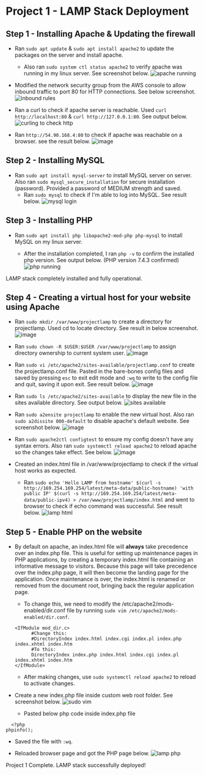 # Project 1 - LAMP Stack Deployment
**Step 1 - Installing Apache & Updating the firewall**
---

- Ran `sudo apt update` & `sudo apt install apache2` to update the packages on the server and install apache.

  - Also ran `sudo system ctl status apache2` to verify apache was running in my linux server. See screenshot below.
![apache running](https://user-images.githubusercontent.com/91850543/158664449-b6297870-3913-4d00-8bc7-2373f8686da1.png)

- Modified the network security group from the AWS console to allow inbound traffic to port 80 for HTTP connections. See below screenshot.
![inbound rules](https://user-images.githubusercontent.com/91850543/158665491-c6b59677-21cf-4083-b586-5705ace372e8.png)

- Ran a curl to check if apache server is reachable. Used `curl http://localhost:80` & `curl http://127.0.0.1:80`. See output below.
![curling to check http](https://user-images.githubusercontent.com/91850543/158665855-8ca3f568-7103-41fa-8d56-771aea2e2e1e.png)

- Ran `http://54.90.168.4:80` to check if apache was reachable on a browser. see the result below.
![image](https://user-images.githubusercontent.com/91850543/158668702-2e131040-89c5-4e23-a50b-b8ed21fec628.png)


**Step 2 - Installing MySQL**
---

- Ran `sudo apt install mysql-server` to install MySQL server on server. Also ran `sudo mysql_secure_installation` for secure installation (password). Provided a password of MEDIUM strength and saved.
  - Ran `sudo mysql` to check if I'm able to log into MySQL. See result below.
![mysql login](https://user-images.githubusercontent.com/91850543/158676582-3da86263-688b-457e-8ed0-d7e09a8c71f7.png)

**Step 3 - Installing PHP**
---

- Ran `sudo apt install php libapache2-mod-php php-mysql` to install MySQL on my linux server.

  - After the installation completed, I ran `php -v` to confirm the installed php version. See output below. (PHP version 7.4.3 confirmed)
![php running](https://user-images.githubusercontent.com/91850543/158677874-079b12af-5f69-4215-ab4b-a585e3eb93f4.png)

LAMP stack completely installed and fully operational.

**Step 4 - Creating a virtual host for your website using Apache**
---

- Ran `sudo mkdir /var/www/projectlamp` to create a directory for projectlamp. Used cd to locate directory. See result in below screenshot.
![image](https://user-images.githubusercontent.com/91850543/158682857-9b480cca-30bb-4bcd-a715-e49a53a9f383.png)

- Ran `sudo chown -R $USER:$USER /var/www/projectlamp` to assign directory ownership to current system user.
![image](https://user-images.githubusercontent.com/91850543/158686542-1bc3b9e8-2704-4134-8c0d-677fdc6ef1ab.png)

- Ran `sudo vi /etc/apache2/sites-available/projectlamp.conf` to create the projectlamp.conf file. Pasted in the bare-bones config files and saved by pressing `esc` to exit edit mode and `:wq` to write to the config file and quit, saving it upon exit. See result below.
![image](https://user-images.githubusercontent.com/91850543/158684784-d0e5c6a3-cda7-45f5-8791-632aa25faa61.png)

- Ran `sudo ls /etc/apache2/sites-available` to display the new file in the sites available directory. See output below.
![sites available](https://user-images.githubusercontent.com/91850543/158685554-21095007-2503-442e-9b23-6a383d6dd8a6.png)

- Ran `sudo a2ensite projectlamp` to enable the new virtual host. Also ran `sudo a2dissite 000-default` to disable apache's default website. See screenshot below.
![image](https://user-images.githubusercontent.com/91850543/158686950-899941d8-542b-4883-b888-e287be135152.png)

- Ran `sudo apache2ctl configtest` to ensure my config doesn't have any syntax errors. Also ran `sudo systemctl reload apache2` to reload apache so the changes take effect. See below.
![image](https://user-images.githubusercontent.com/91850543/158687222-b900a708-3160-4061-80af-5e9435cf88cb.png)

- Created an index.html file in /var/www/projectlamp to check if the virtual host works as expected.

  - Ran `sudo echo 'Hello LAMP from hostname' $(curl -s http://169.254.169.254/latest/meta-data/public-hostname) 'with public IP' $(curl -s http://169.254.169.254/latest/meta-data/public-ipv4) > /var/www/projectlamp/index.html` and went to browser to check if echo command was successful. See result below.
![lamp html](https://user-images.githubusercontent.com/91850543/158688448-7db78bfb-812b-4ffc-819b-933709f6b5ce.png)

**Step 5 - Enable PHP on the website**
---

- By default on apache, an index.html file will **always** take precedence over an index.php file. This is useful for setting up maintenance pages in PHP applications, by creating a temporary index.html file containing an informative message to visitors. Because this page will take precedence over the index.php page, it will then become the landing page for the application. Once maintenance is over, the index.html is renamed or removed from the document root, bringing back the regular application page.
  - To change this, we need to modify the /etc/apache2/mods-enabled/dir.conf file by running `sudo vim /etc/apache2/mods-enabled/dir.conf`.

  ```
  <IfModule mod_dir.c>
        #Change this:
        #DirectoryIndex index.html index.cgi index.pl index.php index.xhtml index.htm
        #To this:
        DirectoryIndex index.php index.html index.cgi index.pl index.xhtml index.htm
  </IfModule>
  ```

  - After making changes, use `sudo systemctl reload apache2` to reload to activate changes.

- Create a new index.php file inside custom web root folder. See screenshot below.
![sudo vim](https://user-images.githubusercontent.com/91850543/158693615-bb073eac-ad5b-4b34-b020-7aa02e19f6b4.png)

  - Pasted below php code inside index.php file

```
  <?php
phpinfo();
```
  - Saved the file with `:wq`.

- Reloaded browser page and got the PHP page below.
![lamp php](https://user-images.githubusercontent.com/91850543/158694449-16502804-b913-472f-a4e2-88b6e965e80b.png)

Project 1 Complete. LAMP stack successfully deployed!





